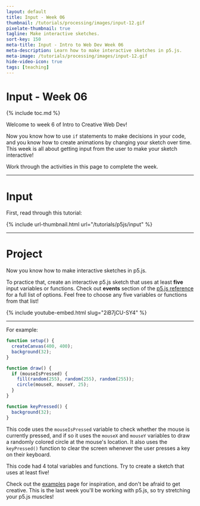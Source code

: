 ```yaml
---
layout: default
title: Input - Week 06
thumbnail: /tutorials/processing/images/input-12.gif
pixelate-thumbnail: true
tagline: Make interactive sketches.
sort-key: 150
meta-title: Input - Intro to Web Dev Week 06
meta-description: Learn how to make interactive sketches in p5.js.
meta-image: /tutorials/processing/images/input-12.gif
hide-video-icon: true
tags: [teaching]
---
```


# Input - Week 06

{% include toc.md %}

Welcome to week 6 of Intro to Creative Web Dev!

Now you know how to use `if` statements to make decisions in your code, and you know how to create animations by changing your sketch over time. This week is all about getting input from the user to make your sketch interactive!

Work through the activities in this page to complete the week.

---

# Input

First, read through this tutorial:

{% include url-thumbnail.html url="/tutorials/p5js/input" %}

---

# Project

Now you know how to make interactive sketches in p5.js.

To practice that, create an interactive p5.js sketch that uses at least **five** input variables or functions. Check out **events** section of the [p5.js reference](https://p5js.org/reference/) for a full list of options. Feel free to choose any five variables or functions from that list!

{% include youtube-embed.html slug="2iB7jCU-SY4" %}

---

For example:

```javascript
function setup() {
  createCanvas(400, 400);
  background(32);
}

function draw() {
  if (mouseIsPressed) {
    fill(random(255), random(255), random(255));
    circle(mouseX, mouseY, 25);
  }
}

function keyPressed() {
  background(32);
}
```

This code uses the `mouseIsPressed` variable to check whether the mouse is currently pressed, and if so it uses the `mouseX` and `mouseY` variables to draw a randomly colored circle at the mouse's location. It also uses the `keyPressed()` function to clear the screen whenever the user presses a key on their keyboard.

This code had 4 total variables and functions. Try to create a sketch that uses at least five!

Check out the [examples](/examples/p5js) page for inspiration, and don't be afraid to get creative. This is the last week you'll be working with p5.js, so try stretching your p5.js muscles!

